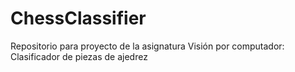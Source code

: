 # ChessClassifier
Repositorio para proyecto de la asignatura Visión por computador: Clasificador de piezas de ajedrez
